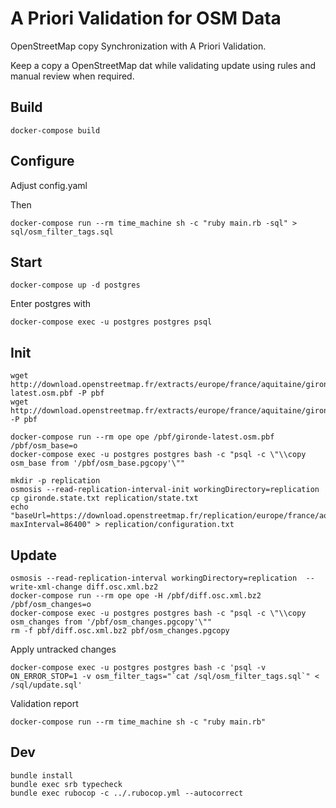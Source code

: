 # A Priori Validation for OSM Data

OpenStreetMap copy Synchronization with A Priori Validation.

Keep a copy a OpenStreetMap dat while validating update using rules and manual review when required.

## Build
```
docker-compose build
```

## Configure

Adjust config.yaml

Then
```
docker-compose run --rm time_machine sh -c "ruby main.rb -sql" > sql/osm_filter_tags.sql
```

## Start
```
docker-compose up -d postgres
```

Enter postgres with
```
docker-compose exec -u postgres postgres psql
```

## Init
```
wget http://download.openstreetmap.fr/extracts/europe/france/aquitaine/gironde-latest.osm.pbf -P pbf
wget http://download.openstreetmap.fr/extracts/europe/france/aquitaine/gironde.state.txt -P pbf
```

```
docker-compose run --rm ope ope /pbf/gironde-latest.osm.pbf /pbf/osm_base=o
docker-compose exec -u postgres postgres bash -c "psql -c \"\\copy osm_base from '/pbf/osm_base.pgcopy'\""
```

```
mkdir -p replication
osmosis --read-replication-interval-init workingDirectory=replication
cp gironde.state.txt replication/state.txt
echo "baseUrl=https://download.openstreetmap.fr/replication/europe/france/aquitaine/gironde/minute/
maxInterval=86400" > replication/configuration.txt
```

## Update
```
osmosis --read-replication-interval workingDirectory=replication  --write-xml-change diff.osc.xml.bz2
docker-compose run --rm ope ope -H /pbf/diff.osc.xml.bz2 /pbf/osm_changes=o
docker-compose exec -u postgres postgres bash -c "psql -c \"\\copy osm_changes from '/pbf/osm_changes.pgcopy'\""
rm -f pbf/diff.osc.xml.bz2 pbf/osm_changes.pgcopy
```

Apply untracked changes
```
docker-compose exec -u postgres postgres bash -c 'psql -v ON_ERROR_STOP=1 -v osm_filter_tags="`cat /sql/osm_filter_tags.sql`" < /sql/update.sql'
```

Validation report
```
docker-compose run --rm time_machine sh -c "ruby main.rb"
```

## Dev

```
bundle install
bundle exec srb typecheck
bundle exec rubocop -c ../.rubocop.yml --autocorrect
```
